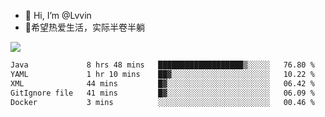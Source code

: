 - 👋 Hi, I’m @Lvvin
- 🍎希望热爱生活，实际半卷半躺
<!--
👀 I’m interested in ...
- 🌱 I’m currently learning ...
- 💞️ I’m looking to collaborate on ...
- 📫 How to reach me ...
->

<!---
Lvvin/Lvvin is a ✨ special ✨ repository because its `README.md` (this file) appears on your GitHub profile.
You can click the Preview link to take a look at your changes.

![Lvvin's GitHub stats](https://github-readme-stats.vercel.app/api?username=Lvvin&theme=default&show_icons=true&count_private=true)
--->

<a href="https://github.com/anuraghazra/github-readme-stats">
  <img align="center" src="https://github-readme-stats-lvvins-projects.vercel.app/api?username=Lvvin&theme=default&show_icons=true&count_private=true" />
</a>

<!--START_SECTION:waka-->

```txt
Java             8 hrs 48 mins   ███████████████████▒░░░░░   76.80 %
YAML             1 hr 10 mins    ██▓░░░░░░░░░░░░░░░░░░░░░░   10.22 %
XML              44 mins         █▓░░░░░░░░░░░░░░░░░░░░░░░   06.42 %
GitIgnore file   41 mins         █▓░░░░░░░░░░░░░░░░░░░░░░░   06.09 %
Docker           3 mins          ░░░░░░░░░░░░░░░░░░░░░░░░░   00.46 %
```

<!--END_SECTION:waka-->


